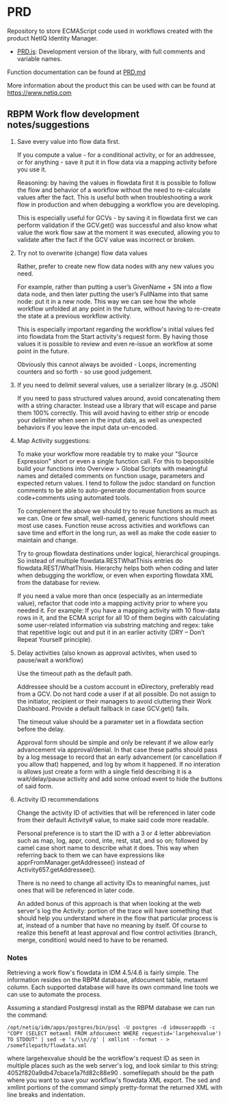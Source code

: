 # PRD
Repository to store ECMAScript code used in workflows created with the product NetIQ Identity Manager.

* <a href="PRD.js">PRD.js</a>: Development version of the library, with full comments and variable names.

Function documentation can be found at <a href="PRD.md">PRD.md</a>

More information about the product this can be used with can be found at <a href="https://www.netiq.com">https://www.netiq.com</a>

## RBPM Work flow development notes/suggestions

1. Save every value into flow data first.

    If you compute a value - for a conditional activity, or for an addressee, or for anything - save it put it in flow data via a mapping activity before you use it.

    Reasoning: by having the values in flowdata first it is possible to follow the flow and behavior of a workflow without the need to re-calculate values after the fact. This is useful both when troubleshooting a work flow in production and when debugging a workflow you are developing.

    This is especially useful for GCVs - by saving it in flowdata first we can perform validation if the GCV.get() was successful and also know what value the work flow saw at the moment it was executed, allowing you to validate after the fact if the GCV value was incorrect or broken.


2. Try not to overwrite (change) flow data values

    Rather, prefer to create new flow data nodes with any new values you need.

    For example, rather than putting a user’s GivenName + SN into a flow data node, and then later putting the user’s FullName into that same node: put it in a new node. This way we can see how the whole workflow unfolded at any point in the future, without having to re-create the state at a previous workflow activity.

    This is especially important regarding the workflow's initial values fed into flowdata from the Start activity's request form. By having those values it is possible to review and even re-issue an workflow at some point in the future.

    Obviously this cannot always be avoided - Loops, incrementing counters and so forth - so use good judgement.


3. If you need to delimit several values, use a serializer library (e.g. JSON)

    If you need to pass structured values around, avoid concatenating them with a string character. Instead use a library that will escape and parse them 100% correctly. This will avoid having to either strip or encode your delimiter when seen in the input data, as well as unexpected behaviors if you leave the input data un-encoded.


4. Map Activity suggestions:

    To make your workflow more readable try to make your "Source Expression" short or even a single function call. For this to bepossible build your functions into Overview > Global Scripts with meaningful names and detailed comments on function usage, parameters and expected return values. I tend to follow the jsdoc standard on function comments to be able to auto-generate documentation from source code+comments using automated tools.

    To complement the above we should try to reuse functions as much as we can. One or few small, well-named, generic functions should meet most use cases. Function reuse across activities and workflows can save time and effort in the long run, as well as make the code easier to maintain and change.

    Try to group flowdata destinations under logical, hierarchical groupings. So instead of multiple flowdata.RESTWhatThisis entries do flowdata.REST/WhatThisis. Hierarchy helps both when coding and later when debugging the workflow, or even when exporting flowdata XML from the database for review.

    If you need a value more than once (especially as an intermediate value), refactor that code into a mapping activity prior to where you needed it. For example: If you have a mapping activity with 10 flow-data rows in it, and the ECMA script for all 10 of them begins with calculating some user-related information via substring matching and regex: take that repetitive logic out and put it in an earlier activity (DRY – Don’t Repeat Yourself principle).


5. Delay activities (also known as approval activites, when used to pause/wait a workflow)

    Use the timeout path as the default path.

    Addressee should be a custom account in eDirectory, preferably read from a GCV. Do not hard code a user if at all possible. Do not assign to the initiator, recipient or their managers to avoid cluttering their Work Dashboard. Provide a default fallback in case GCV.get() fails.

    The timeout value should be a parameter set in a flowdata section before the delay.

    Approval form should be simple and only be relevant if we allow early advancement via approval/denial. In that case these paths should pass by a log message to record that an early advancement (or cancellation if you allow that) happened, and log by whom it happened. If no interation is allows just create a form with a single field describing it is a wait/delay/pause activity and add some onload event to hide the buttons of said form.


6. Activity ID recommendations

    Change the activity ID of activities that will be referenced in later code from their default Activity# value, to make said code more readable.

    Personal preference is to start the ID with a 3 or 4 letter abbreviation such as map, log, appr, cond, inte, rest, stat, and so on; followed by camel case short name to describe what it does. This way when referring back to them we can have expressions like apprFromManager.getAddressee() instead of Activity657.getAddressee().

    There is no need to change all activity IDs to meaningful names, just ones that will be referenced in later code.

    An added bonus of this approach is that when looking at the web server's log the Activity: portion of the trace will have something that should help you understand where in the flow that particular process is at, instead of a number that have no meaning by itself. Of course to realize this benefit at least approval and flow control activities (branch, merge, condition) would need to have to be renamed.


### Notes

Retrieving a work flow's flowdata in IDM 4.5/4.6 is fairly simple. The information resides on the RBPM database, afdocument table, metaxml column. Each supported database will have its own command line tools we can use to automate the process.

Assuming a standard Postgresql install as the RBPM database we can run the command:

```
/opt/netiq/idm/apps/postgres/bin/psql -U postgres -d idmuserappdb -c "COPY (SELECT metaxml FROM afdocument WHERE requestid='largehexvalue') TO STDOUT" | sed -e 's/\\n//g' | xmllint --format - > /somefilepath/flowdata.xml
```

where largehexvalue should be the workflow's request ID as seen in multiple places such as the web server's log, and look similar to this string: 4052f820a9db47cbace1a7fd82c88e90 .
somefilepath should be the path where you want to save your workflow's flowdata XML export.
The sed and xmllint portions of the command simply pretty-format the returned XML with line breaks and indentation.
